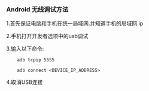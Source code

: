### Android 无线调试方法

1.首先保证电脑和手机在统一局域网.并知道手机的局域网 ip 

2.手机打开开发者选项中的usb调试

3.输入以下命令:

```shell
	adb tcpip 5555

    adb connect <DEVICE_IP_ADDRESS>
```

4.取消USB连接

